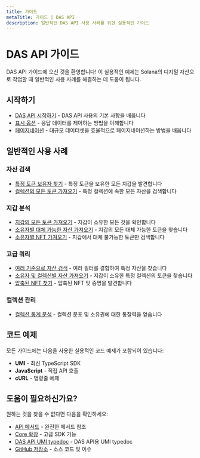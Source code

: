 ```yaml
---
title: 가이드
metaTitle: 가이드 | DAS API
description: 일반적인 DAS API 사용 사례를 위한 실용적인 가이드
---
```


# DAS API 가이드

DAS API 가이드에 오신 것을 환영합니다! 이 실용적인 예제는 Solana의 디지털 자산으로 작업할 때 일반적인 사용 사례를 해결하는 데 도움이 됩니다.

## 시작하기

- [DAS API 시작하기](/das-api/getting-started) - DAS API 사용의 기본 사항을 배웁니다
- [표시 옵션](/das-api/display-options) - 응답 데이터를 제어하는 방법을 이해합니다
- [페이지네이션](/das-api/guides/pagination) - 대규모 데이터셋을 효율적으로 페이지네이션하는 방법을 배웁니다

## 일반적인 사용 사례

### 자산 검색
- [특정 토큰 보유자 찾기](/das-api/guides/find-token-holders) - 특정 토큰을 보유한 모든 지갑을 발견합니다
- [컬렉션의 모든 토큰 가져오기](/das-api/guides/get-collection-nfts) - 특정 컬렉션에 속한 모든 자산을 검색합니다

### 지갑 분석
- [지갑의 모든 토큰 가져오기](/das-api/guides/get-wallet-tokens) - 지갑이 소유한 모든 것을 확인합니다
- [소유자별 대체 가능한 자산 가져오기](/das-api/guides/get-fungible-assets) - 지갑의 모든 대체 가능한 토큰을 찾습니다
- [소유자별 NFT 가져오기](/das-api/guides/get-nfts-by-owner) - 지갑에서 대체 불가능한 토큰만 검색합니다

### 고급 쿼리
- [여러 기준으로 자산 검색](/das-api/guides/search-by-criteria) - 여러 필터를 결합하여 특정 자산을 찾습니다
- [소유자 및 컬렉션별 자산 가져오기](/das-api/guides/owner-and-collection) - 지갑이 소유한 특정 컬렉션의 토큰을 찾습니다
- [압축된 NFT 찾기](/das-api/guides/find-compressed-nfts) - 압축된 NFT 및 증명을 발견합니다

### 컬렉션 관리
- [컬렉션 통계 분석](/das-api/guides/collection-statistics) - 컬렉션 분포 및 소유권에 대한 통찰력을 얻습니다

## 코드 예제

모든 가이드에는 다음을 사용한 실용적인 코드 예제가 포함되어 있습니다:
- **UMI** - 최신 TypeScript SDK
- **JavaScript** - 직접 API 호출
- **cURL** - 명령줄 예제

## 도움이 필요하신가요?

원하는 것을 찾을 수 없다면 다음을 확인하세요:
- [API 메서드](/das-api/methods) - 완전한 메서드 참조
- [Core 확장](/das-api/core-extension) - 고급 SDK 기능
- [DAS API UMI typedoc](https://digital-asset-standard-api-js-docs.vercel.app) - DAS API용 UMI typedoc
- [GitHub 저장소](https://github.com/metaplex-foundation/digital-asset-standard-api) - 소스 코드 및 이슈
